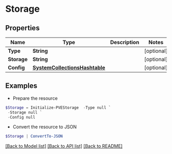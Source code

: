# Storage
## Properties

Name | Type | Description | Notes
------------ | ------------- | ------------- | -------------
**Type** | **String** |  | [optional] 
**Storage** | **String** |  | [optional] 
**Config** | [**SystemCollectionsHashtable**](.md) |  | [optional] 

## Examples

- Prepare the resource
```powershell
$Storage = Initialize-PVEStorage  -Type null `
 -Storage null `
 -Config null
```

- Convert the resource to JSON
```powershell
$Storage | ConvertTo-JSON
```

[[Back to Model list]](../README.md#documentation-for-models) [[Back to API list]](../README.md#documentation-for-api-endpoints) [[Back to README]](../README.md)

